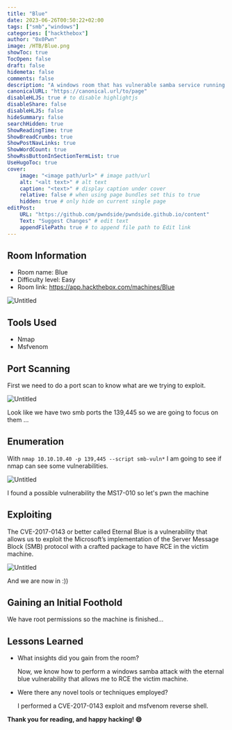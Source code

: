 ```yaml
---
title: "Blue"
date: 2023-06-26T00:50:22+02:00
tags: ["smb","windows"]
categories: ["hackthebox"]
author: "0x0Pwn"
image: /HTB/Blue.png
showToc: true
TocOpen: false
draft: false
hidemeta: false
comments: false
description: "A windows room that has vulnerable samba service running."
canonicalURL: "https://canonical.url/to/page"
disableHLJS: true # to disable highlightjs
disableShare: false
disableHLJS: false
hideSummary: false
searchHidden: true
ShowReadingTime: true
ShowBreadCrumbs: true
ShowPostNavLinks: true
ShowWordCount: true
ShowRssButtonInSectionTermList: true
UseHugoToc: true
cover:
    image: "<image path/url>" # image path/url
    alt: "<alt text>" # alt text
    caption: "<text>" # display caption under cover
    relative: false # when using page bundles set this to true
    hidden: true # only hide on current single page
editPost:
    URL: "https://github.com/pwndside/pwndside.github.io/content"
    Text: "Suggest Changes" # edit text
    appendFilePath: true # to append file path to Edit link
---
```


## Room Information

- Room name: Blue
- Difficulty level: Easy
- Room link: https://app.hackthebox.com/machines/Blue

![Untitled](/HTB/Blue.png)

## Tools Used

- Nmap
- Msfvenom

## Port Scanning

First we need to do a port scan to know what are we trying to exploit.

![Untitled](/HTB/nmap-blue.png)

Look like we have two smb ports the 139,445 so we are going to focus on them ...

## Enumeration

With `nmap 10.10.10.40 -p 139,445 --script smb-vuln*` I am going to see if nmap can see some vulnerabilities.

![Untitled](/HTB/smb-vuln-legacy.png)

I found a possible vulnerability the MS17-010 so let's pwn the machine

## Exploiting

The CVE-2017-0143 or better called Eternal Blue is a vulnerability that allows us to exploit the Microsoft’s implementation of the Server Message Block (SMB) protocol with a crafted package to have RCE in the victim machine. 

![Untitled](/HTB/pwd-blue.png)

And we are now in :))

## Gaining an Initial Foothold

We have root permissions so the machine is finished...

## Lessons Learned

- What insights did you gain from the room?
    
    Now, we know how to perform a windows samba attack with the eternal blue vulnerability that allows me to RCE the victim machine.
    
- Were there any novel tools or techniques employed?
    
    I performed a CVE-2017-0143 exploit and msfvenom reverse shell.

**Thank you for reading, and happy hacking! 😄**
